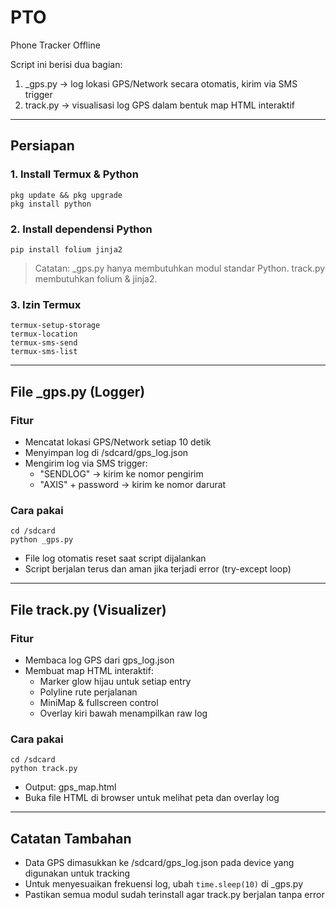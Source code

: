 # PTO
Phone Tracker Offline

Script ini berisi dua bagian:
1. _gps.py   → log lokasi GPS/Network secara otomatis, kirim via SMS trigger
2. track.py  → visualisasi log GPS dalam bentuk map HTML interaktif

---

## Persiapan

### 1. Install Termux & Python
```
pkg update && pkg upgrade
pkg install python
```

### 2. Install dependensi Python
```
pip install folium jinja2
```

> Catatan: _gps.py hanya membutuhkan modul standar Python. track.py membutuhkan folium & jinja2.

### 3. Izin Termux
```
termux-setup-storage
termux-location
termux-sms-send
termux-sms-list
```

---

## File _gps.py (Logger)

### Fitur
- Mencatat lokasi GPS/Network setiap 10 detik
- Menyimpan log di /sdcard/gps_log.json
- Mengirim log via SMS trigger:
  - "SENDLOG" → kirim ke nomor pengirim
  - "AXIS" + password → kirim ke nomor darurat

### Cara pakai
```
cd /sdcard
python _gps.py
```

- File log otomatis reset saat script dijalankan
- Script berjalan terus dan aman jika terjadi error (try-except loop)

---

## File track.py (Visualizer)

### Fitur
- Membaca log GPS dari gps_log.json
- Membuat map HTML interaktif:
  - Marker glow hijau untuk setiap entry
  - Polyline rute perjalanan
  - MiniMap & fullscreen control
  - Overlay kiri bawah menampilkan raw log

### Cara pakai
```
cd /sdcard
python track.py
```

- Output: gps_map.html
- Buka file HTML di browser untuk melihat peta dan overlay log

---

## Catatan Tambahan
- Data GPS dimasukkan ke /sdcard/gps_log.json pada device yang digunakan untuk tracking
- Untuk menyesuaikan frekuensi log, ubah `time.sleep(10)` di _gps.py
- Pastikan semua modul sudah terinstall agar track.py berjalan tanpa error
